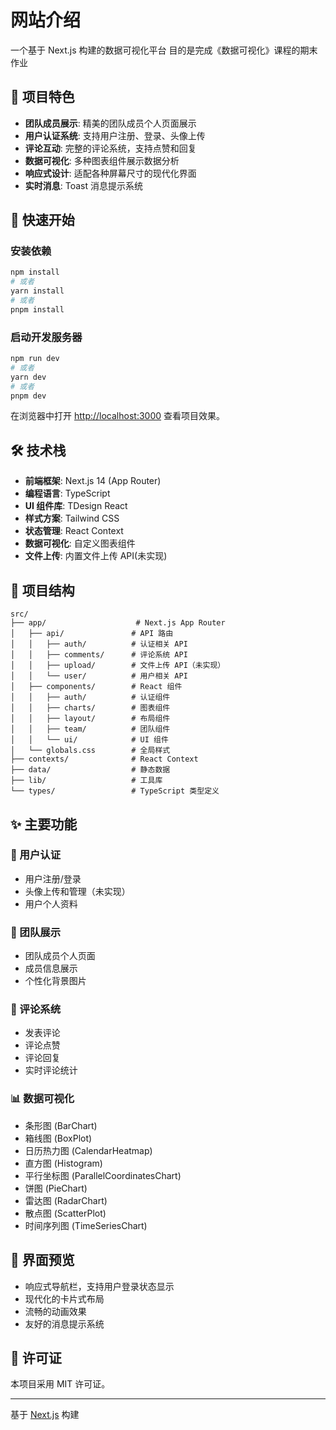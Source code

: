 # 网站介绍

一个基于 Next.js 构建的数据可视化平台 目的是完成《数据可视化》课程的期末作业

## 🌟 项目特色

- **团队成员展示**: 精美的团队成员个人页面展示
- **用户认证系统**: 支持用户注册、登录、头像上传
- **评论互动**: 完整的评论系统，支持点赞和回复
- **数据可视化**: 多种图表组件展示数据分析
- **响应式设计**: 适配各种屏幕尺寸的现代化界面
- **实时消息**: Toast 消息提示系统

## 🚀 快速开始

### 安装依赖

```bash
npm install
# 或者
yarn install
# 或者
pnpm install
```

### 启动开发服务器

```bash
npm run dev
# 或者
yarn dev
# 或者
pnpm dev
```

在浏览器中打开 [http://localhost:3000](http://localhost:3000) 查看项目效果。

## 🛠️ 技术栈

- **前端框架**: Next.js 14 (App Router)
- **编程语言**: TypeScript
- **UI 组件库**: TDesign React
- **样式方案**: Tailwind CSS
- **状态管理**: React Context
- **数据可视化**: 自定义图表组件
- **文件上传**: 内置文件上传 API(未实现)

## 📁 项目结构

```
src/
├── app/                    # Next.js App Router
│   ├── api/               # API 路由
│   │   ├── auth/          # 认证相关 API
│   │   ├── comments/      # 评论系统 API
│   │   ├── upload/        # 文件上传 API（未实现）
│   │   └── user/          # 用户相关 API
│   ├── components/        # React 组件
│   │   ├── auth/          # 认证组件
│   │   ├── charts/        # 图表组件
│   │   ├── layout/        # 布局组件
│   │   ├── team/          # 团队组件
│   │   └── ui/            # UI 组件
│   └── globals.css        # 全局样式
├── contexts/              # React Context
├── data/                  # 静态数据
├── lib/                   # 工具库
└── types/                 # TypeScript 类型定义
```

## ✨ 主要功能

### 🔐 用户认证
- 用户注册/登录
- 头像上传和管理（未实现）
- 用户个人资料

### 👥 团队展示
- 团队成员个人页面
- 成员信息展示
- 个性化背景图片

### 💬 评论系统
- 发表评论
- 评论点赞
- 评论回复
- 实时评论统计

### 📊 数据可视化
- 条形图 (BarChart)
- 箱线图 (BoxPlot)
- 日历热力图 (CalendarHeatmap)
- 直方图 (Histogram)
- 平行坐标图 (ParallelCoordinatesChart)
- 饼图 (PieChart)
- 雷达图 (RadarChart)
- 散点图 (ScatterPlot)
- 时间序列图 (TimeSeriesChart)

## 🎨 界面预览

- 响应式导航栏，支持用户登录状态显示
- 现代化的卡片式布局
- 流畅的动画效果
- 友好的消息提示系统

## 📄 许可证

本项目采用 MIT 许可证。

---

基于 [Next.js](https://nextjs.org) 构建
